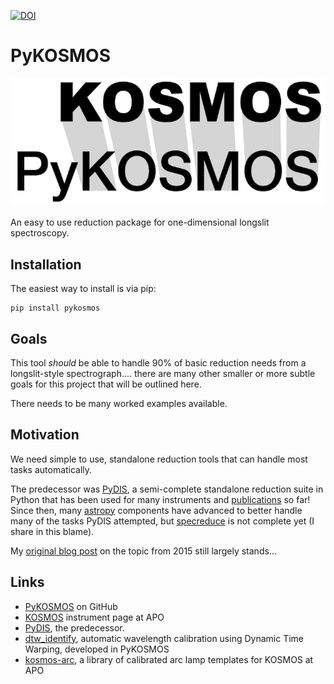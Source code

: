 [![DOI](https://zenodo.org/badge/199771667.svg)](https://zenodo.org/doi/10.5281/zenodo.10152905)

# PyKOSMOS
<!-- [![Documentation Status](https://readthedocs.org/projects/kosmos/badge/?version=latest)](https://kosmos.readthedocs.io/en/latest/?badge=latest)
[![DOI](https://zenodo.org/badge/199771667.svg)](https://zenodo.org/badge/latestdoi/199771667) -->

![PyKOSMOS logo](pykosmos.png)

An easy to use reduction package for one-dimensional longslit spectroscopy. 

## Installation
The easiest way to install is via pip:
````
pip install pykosmos
````


## Goals
This tool *should* be able to handle 90% of basic reduction needs from a longslit-style spectrograph.... there are many other smaller or more subtle goals for this project that will be outlined here.

There needs to be many worked examples available.


## Motivation
We need simple to use, standalone reduction tools that can handle most tasks automatically.

The predecessor was [PyDIS](https://github.com/StellarCartography/pydis), a semi-complete standalone reduction suite in Python that has been used for many instruments and [publications](https://ui.adsabs.harvard.edu/abs/2016zndo.....58753D/abstract) so far! Since then, many [astropy](https://www.astropy.org) components have advanced to better handle many of the tasks PyDIS attempted, but [specreduce](https://github.com/astropy/specreduce) is not complete yet (I share in this blame).

My [original blog post](https://jradavenport.github.io/2015/04/01/spectra.html) on the topic from 2015 still largely stands...

## Links
* [PyKOSMOS](https://github.com/jradavenport/pykosmos/) on GitHub
* [KOSMOS](https://www.apo.nmsu.edu/arc35m/Instruments/KOSMOS/) instrument page at APO
* [PyDIS](https://github.com/StellarCartography/pydis), the predecessor.
* [dtw_identify](https://github.com/jradavenport/dtw_identify/), automatic wavelength calibration using Dynamic Time Warping, developed in PyKOSMOS
* [kosmos-arc](https://github.com/jradavenport/kosmos-arc), a library of calibrated arc lamp templates for KOSMOS at APO
